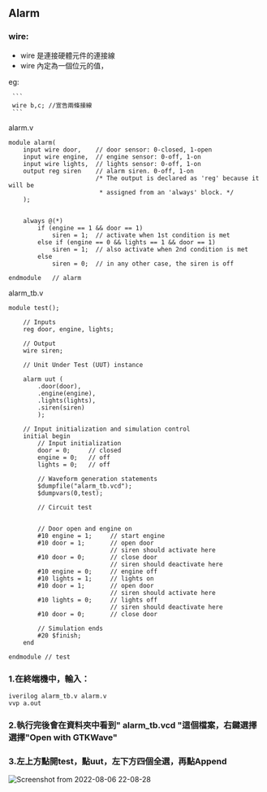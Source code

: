 ## Alarm

###  wire:
  * wire 是連接硬體元件的連接線
  * wire 內定為一個位元的值，
   
   eg:
   
     ```
     wire b,c; //宣告兩條接線
     ```
     
alarm.v
```
module alarm(
    input wire door,    // door sensor: 0-closed, 1-open
    input wire engine,  // engine sensor: 0-off, 1-on
    input wire lights,  // lights sensor: 0-off, 1-on
    output reg siren    // alarm siren. 0-off, 1-on
                        /* The output is declared as 'reg' because it will be
                         * assigned from an 'always' block. */
    );


    always @(*)
        if (engine == 1 && door == 1)
            siren = 1;  // activate when 1st condition is met
        else if (engine == 0 && lights == 1 && door == 1)
            siren = 1;  // also activate when 2nd condition is met
        else
            siren = 0;  // in any other case, the siren is off

endmodule	// alarm

```
alarm_tb.v
```
module test();

    // Inputs
    reg door, engine, lights;

    // Output
    wire siren;

    // Unit Under Test (UUT) instance

    alarm uut (
        .door(door),
        .engine(engine),
        .lights(lights),
        .siren(siren)
        );

    // Input initialization and simulation control
    initial begin
        // Input initialization
        door = 0;     // closed
        engine = 0;   // off
        lights = 0;   // off

        // Waveform generation statements
        $dumpfile("alarm_tb.vcd");
        $dumpvars(0,test);

        // Circuit test


        // Door open and engine on
        #10 engine = 1;     // start engine
        #10 door = 1;       // open door
                            // siren should activate here
        #10 door = 0;       // close door
                            // siren should deactivate here
        #10 engine = 0;     // engine off
        #10 lights = 1;     // lights on
        #10 door = 1;       // open door
                            // siren should activate here
        #10 lights = 0;     // lights off
                            // siren should deactivate here
        #10 door = 0;       // close door

        // Simulation ends
        #20 $finish;
    end

endmodule // test

```
### 1.在終端機中，輸入：
```
iverilog alarm_tb.v alarm.v
vvp a.out
```
### 2.執行完後會在資料夾中看到" alarm_tb.vcd "這個檔案，右鍵選擇選擇"Open with GTKWave"

### 3.左上方點開test，點uut，左下方四個全選，再點Append

![Screenshot from 2022-08-06 22-08-28](https://user-images.githubusercontent.com/68816726/183252931-1e162a34-f81c-4648-af4f-767f987c4b00.png)

